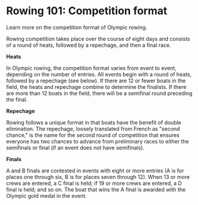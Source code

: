 Rowing 101: Competition format
==============================

Learn more on the competition format of Olympic rowing.

Rowing competition takes place over the course of eight days and consists of a round of heats, followed by a repechage, and then a final race.

**Heats**

In Olympic rowing, the competition format varies from event to event, depending on the number of entries. All events begin with a round of heats, followed by a repechage (see below). If there are 12 or fewer boats in the field, the heats and repechage combine to determine the finalists. If there are more than 12 boats in the field, there will be a semifinal round preceding the final.

**Repechage**

Rowing follows a unique format in that boats have the benefit of double elimination. The repechage, loosely translated from French as "second chance," is the name for the second round of competition that ensures everyone has two chances to advance from preliminary races to either the semifinals or final (if an event does not have semifinals).

**Finals**

A and B finals are contested in events with eight or more entries (A is for places one through six, B is for places seven through 12). When 13 or more crews are entered, a C final is held; if 19 or more crews are entered, a D final is held; and so on. The boat that wins the A final is awarded with the Olympic gold medal in the event.


